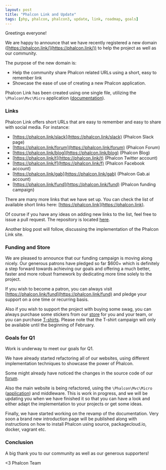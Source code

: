 ```yaml
---
layout: post
title: "Phalcon Link and Update"
tags: [php, phalcon, phalcon3, update, link, roadmap, goals]
---
```


Greetings everyone!

We are happy to announce that we have recently registered a new domain ([https://phalcon.link/](https://phalcon.link/)) to help the project as well as our community.

The purpose of the new domain is:
* Help the community share Phalcon related URLs using a short, easy to remember link
* Showcase the ease of use of creating a new Phalcon application.

<!--more-->
Phalcon Link has been created using one single file, utilizing the `\Phalcon\Mvc\Micro` application ([documentation](https://docs.phalcon.io/latest/en/micro)).

### Links

Phalcon Link offers short URLs that are easy to remember and easy to share with social media. For instance:
* [https://phalcon.link/slack](https://phalcon.link/slack) (Phalcon Slack page)
* [https://phalcon.link/forum](https://phalcon.link/forum) (Phalcon Forum)
* [https://phalcon.link/blog](https://phalcon.link/blog) (Phalcon Blog)
* [https://phalcon.link/t](https://phalcon.link/t) (Phalcon Twitter account)
* [https://phalcon.link/f](https://phalcon.link/f) (Phalcon Facebook account)
* [https://phalcon.link/gab](https://phalcon.link/gab) (Phalcon Gab.ai account)
* [https://phalcon.link/fund](https://phalcon.link/fund) (Phalcon funding campaign)

There are many more links that we have set up. You can check the list of available short links here: [https://phalcon.link](https://phalcon.link).

Of course if you have any ideas on adding new links to the list, feel free to issue a pull request. The repository is located [here](https://github.com/niden/link). 

Another blog post will follow, discussing the implementation of the Phalcon Link site.

### Funding and Store

We are pleased to announce that our funding campaign is moving along nicely. Our generous patrons have pledged so far $600+ which is definitely a step forward towards achieving our goals and offering a much better, faster and more robust framework by dedicating more time solely to the project.

If you wish to become a patron, you can always visit [https://phalcon.link/fund](https://phalcon.link/fund) and pledge your support on a one time or recurring basis. 

Also if you wish to support the project with buying some swag, you can always purchase some stickers from our [store](https://store.phalcon.io) for you and your team, or you can purchase [T-shirts](https://phalcon.link/store). Please note that the T-shirt campaign will only be available until the beginning of February. 

### Goals for Q1

Work is underway to meet our goals for Q1. 

We have already started refactoring all of our websites, using different implementation techniques to showcase the power of Phalcon.

Some might already have noticed the changes in the source code of our [forum](https://phalcon.link).

Also the main website is being refactored, using the `\Phalcon\Mvc\Micro` ([application](https://docs.phalcon.io/latest/en/micro)) and middleware. This is work in progress, and we will be updating you when we have finished it so that you can have a look and either adapt the implementation to your projects or get some ideas.

Finally, we have started working on the revamp of the documentation. Very soon a brand new introduction page will be published along with instructions on how to install Phalcon using source, packagecloud.io, docker, vagrant etc.
				
### Conclusion

A big thank you to our community as well as our generous supporters!


<3 Phalcon Team
